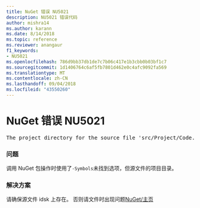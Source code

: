 ```yaml
---
title: NuGet 错误 NU5021
description: NU5021 错误代码
author: mishra14
ms.author: karann
ms.date: 8/14/2018
ms.topic: reference
ms.reviewer: anangaur
f1_keywords:
- NU5021
ms.openlocfilehash: 786d9bb37db1de7c7b06c417e1b3cbb0b03bf1c7
ms.sourcegitcommit: 1d1406764c6af5fb7801d462e0c4afc9092fa569
ms.translationtype: MT
ms.contentlocale: zh-CN
ms.lasthandoff: 09/04/2018
ms.locfileid: "43550260"
---
```

# <a name="nuget-error-nu5021"></a>NuGet 错误 NU5021
<pre>The project directory for the source file 'src/Project/Code.cs' could not be found.</pre>

### <a name="issue"></a>问题

调用 NuGet 包操作时使用了`-Symbols`未找到选项，但源文件的项目目录。


### <a name="solution"></a>解决方案

请确保源文件 idsk 上存在。 否则请文件时出现问题[NuGet/主页](https://github.com/NuGet/Home/issues)


